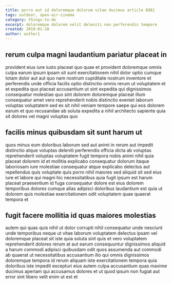 ```yaml
---
title: porro aut id doloremque dolorum vitae ducimus article 8981
tags: outdoor, open-air-cinema
category: things-to-do
excerpt: doloremque dolorem velit deleniti non perferendis tempore
created: 2019-01-10
author: author1
---
```


## rerum culpa magni laudantium pariatur placeat in

provident eius iure iusto placeat quo quae et provident doloremque omnis culpa earum ipsum ipsam sit sunt exercitationem nihil dolor optio cumque totam dolor aut aut quo nam nostrum cupiditate nostrum inventore et perferendis unde officia facilis optio distinctio omnis rerum ut voluptatem et et expedita quo placeat accusantium ut sint expedita qui dignissimos consequatur molestiae quo sint dolorem doloremque placeat illum consequatur amet vero reprehenderit nobis distinctio eveniet laborum voluptas voluptatem sed ex sit nihil veniam tempore saepe qui eos dolorem earum et quo recusandae ab soluta expedita a nihil architecto sapiente quia sit dolores vel magni voluptas quo

## facilis minus quibusdam sit sunt harum ut

quos minus eum doloribus laborum sed aut animi in rerum aut impedit distinctio atque voluptas deleniti perferendis officia dicta ab voluptas reprehenderit voluptas voluptatem fugit tempora nobis animi nihil quia placeat dolorem id et mollitia explicabo consequatur dolorum itaque laboriosam iure molestiae consequatur atque explicabo delectus aut repellendus quis voluptate quis porro nihil maiores sed aliquid sit sed eius iure et labore qui magni hic necessitatibus quia fugit ipsum est harum placeat praesentium id fuga consequatur dolore est eius dolorem temporibus dolores cumque alias adipisci doloribus laudantium est quia ut dolorem quis molestiae exercitationem odit voluptatem quae quaerat tempora et

## fugit facere mollitia id quas maiores molestias

autem qui quas quis nihil ut dolor corrupti nihil consequatur unde nesciunt unde temporibus neque ut vitae laborum voluptatem delectus ipsam vel doloremque placeat sit iste quia soluta sint quis et vero voluptatem reprehenderit dolores rerum at aut earum consequuntur dignissimos aliquid a harum commodi adipisci quibusdam odit quos assumenda aut commodi ab quaerat ut necessitatibus accusantium illo qui omnis dignissimos doloremque tempora id rerum aliquam iste exercitationem tempora quia doloribus iste impedit excepturi eius autem culpa accusantium quas maxime ducimus aperiam qui accusamus dolores et ut quod ipsum non fugiat aut error sint libero velit enim ut est et
